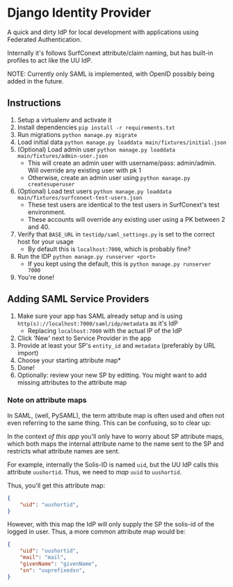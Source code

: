# Django Identity Provider

A quick and dirty IdP for local development with applications using Federated Authentication.

Internally it's follows SurfConext attribute/claim naming, but has built-in 
profiles to act like the UU IdP.

NOTE: Currently only SAML is implemented, with OpenID possibly being added in 
the future.

## Instructions

1. Setup a virtualenv and activate it
2. Install dependencies ``pip install -r requirements.txt``
4. Run migrations ``python manage.py migrate``
5. Load initial data ``python manage.py loaddata main/fixtures/initial.json``
6. (Optional) Load admin user ``python manage.py loaddata main/fixtures/admin-user.json``
   * This will create an admin user with username/pass: admin/admin. Will override any existing user with pk 1
   * Otherwise, create an admin user using ``python manage.py createsuperuser``
7. (Optional) Load test users ``python manage.py loaddata main/fixtures/surfconext-test-users.json``
   * These test users are identical to the test users in SurfConext's test environment. 
   * These accounts will override any existing user using a PK between 2 and 40. 
8. Verify that ``BASE_URL`` in ``testidp/saml_settings.py`` is set to the correct host for your usage
   * By default this is ``localhost:7000``, which is probably fine?
9. Run the IDP ``python manage.py runserver <port>``
   * If you kept using the default, this is  ``python manage.py runserver 7000``
10. You're done!

## Adding SAML Service Providers

1. Make sure your app has SAML already setup and is using 
   ``http(s)://localhost:7000/saml/idp/metadata`` as it's IdP
   * Replacing ``localhost:7000`` with the actual IP of the IdP
2. Click 'New' next to Service Provider in the app
3. Provide at least your SP's ``entity_id`` and ``metadata`` (preferably by URL import)
4. Choose your starting attribute map* 
5. Done!
6. Optionally: review your new SP by editting. You might want to add missing 
   attributes to the attribute map

### Note on attribute maps

In SAML, (well, PySAML), the term attribute map is often used and often not even
referring to the same thing. This can be confusing, so to clear up:

In the context _of this app_ you'll only have to worry about SP attribute maps,
which both maps the internal attribute name to the name sent to the SP and 
restricts what attribute names are sent. 

For example, internally the Solis-ID is named ``uid``, but the UU IdP calls this
attribute ``uushortid``. Thus, we need to _map_ ``uuid`` to ``uushortid``. 

Thus, you'll get this attribute map:
```json
{
    "uid": "uushortid",
}
```

However, with this map the IdP will only supply the SP the solis-id of the 
logged in user. Thus, a more common attribute map would be:

```json
{
    "uid": "uushortid",
    "mail": "mail",
    "givenName": "givenName",
    "sn": "uuprefixedsn",
}
```

